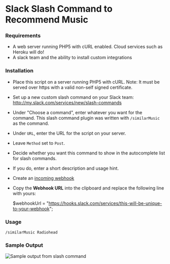 
# Slack Slash Command to Recommend Music

### Requirements

* A web server running PHP5 with cURL enabled. Cloud services such as Heroku will do!
* A slack team and the ability to install custom integrations

### Installation

* Place this script on a server running PHP5 with cURL. Note: It must be served over https with a valid non-self signed certificate.
* Set up a new custom slash command on your Slack team: 
      http://my.slack.com/services/new/slash-commands
* Under "Choose a command", enter whatever you want for the command. This slash command plugin was written with `/similarMusic` as the command. 
* Under `URL`, enter the URL for the script on your server.
* Leave `Method` set to `Post`.
* Decide whether you want this command to show in the autocomplete list for slash commands.
* If you do, enter a short description and usage hint.
* Create an [incoming webhook](https://slack.com/apps/A0F7XDUAZ-incoming-webhooks)
* Copy the **Webhook URL** into the clipboard and replace the following line with yours:


    $webhookUrl = "https://hooks.slack.com/services/this-will-be-unique-to-your-webhook";


### Usage

    /similarMusic Radiohead
    

### Sample Output

![Sample output from slash command](http://i.imgur.com/mq17th9.png "Sample output from slash command")



